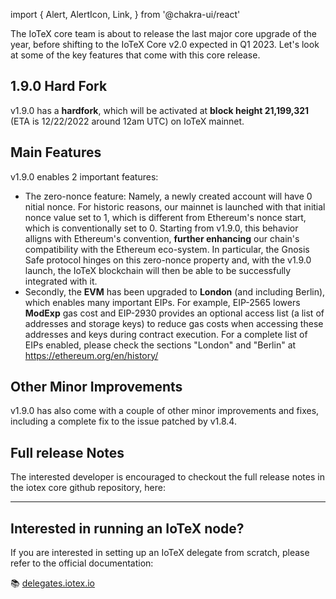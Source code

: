 import {
  Alert,
  AlertIcon,
  Link,
} from '@chakra-ui/react'

The IoTeX core team is about to release the last major core upgrade of the year, before shifting to the IoTeX Core v2.0 expected in Q1 2023. Let's look at some of the key features that come with this core release. 

## 1.9.0 Hard Fork

v1.9.0 has a **hardfork**, which will be activated at **block height 21,199,321** (ETA is 12/22/2022 around 12am UTC) on IoTeX mainnet. 

## Main Features

v1.9.0 enables 2 important features:

- The zero-nonce feature: Namely, a newly created account will have 0 nitial nonce. For historic reasons, our mainnet is launched with that initial nonce value set to 1, which is different from Ethereum's nonce start, which is conventionally set to 0. Starting from v1.9.0, this behavior alligns with Ethereum's convention, **further enhancing** our chain's compatibility with the Ethereum eco-system. In particular, the Gnosis Safe protocol hinges on this zero-nonce property and, with the v1.9.0 launch, the IoTeX blockchain will then be able to be successfully integrated with it.
- Secondly, the **EVM** has been upgraded to **London** (and including Berlin), which enables many important EIPs. For example, EIP-2565 lowers **ModExp** gas cost and EIP-2930 provides an optional access list (a list of addresses and storage keys) to reduce gas costs when accessing these addresses and keys during contract execution. For a complete list of EIPs enabled, please check the sections "London" and "Berlin" at https://ethereum.org/en/history/

## Other Minor Improvements

v1.9.0 has also come with a couple of other minor improvements and fixes, including a complete fix to the issue patched by v1.8.4.

## Full release Notes

<Alert status='success' variant='solid'>
  <AlertIcon />
The interested developer is encouraged to checkout the full release notes in the iotex core github repository, here: 
</Alert>


___ 


## Interested in running an IoTeX node?
If you are interested in setting up an IoTeX delegate from scratch, please refer to the official documentation: 

📚 [delegates.iotex.io](https://delegates.iotex.io)

